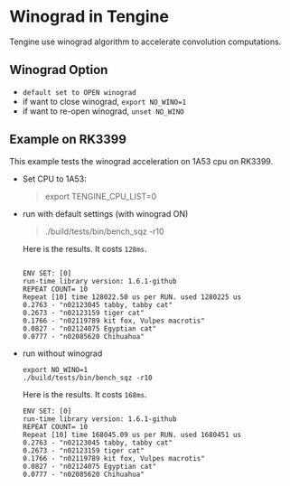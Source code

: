 Winograd in Tengine
====================
Tengine use winograd algorithm to accelerate convolution computations.


## Winograd Option
* `default set to OPEN winograd`
* if want to close winograd, `export NO_WINO=1`
* if want to re-open winograd, `unset NO_WINO`
  
## Example on RK3399
This example tests the winograd acceleration on 1A53 cpu on RK3399. 


* Set CPU to 1A53:
    > export TENGINE_CPU_LIST=0
* run with default settings (with winograd ON)
    > ./build/tests/bin/bench_sqz -r10

    Here is the results. It costs `128ms`.
    ```
    
    ENV SET: [0]
    run-time library version: 1.6.1-github
    REPEAT COUNT= 10
    Repeat [10] time 128022.50 us per RUN. used 1280225 us
    0.2763 - "n02123045 tabby, tabby cat"
    0.2673 - "n02123159 tiger cat"
    0.1766 - "n02119789 kit fox, Vulpes macrotis"
    0.0827 - "n02124075 Egyptian cat"
    0.0777 - "n02085620 Chihuahua"
    ```


* run without winograd 
    ```
    export NO_WINO=1
    ./build/tests/bin/bench_sqz -r10
    ```
    Here is the results. It costs `168ms`.
    ```
    ENV SET: [0]
    run-time library version: 1.6.1-github
    REPEAT COUNT= 10
    Repeat [10] time 168045.09 us per RUN. used 1680451 us
    0.2763 - "n02123045 tabby, tabby cat"
    0.2673 - "n02123159 tiger cat"
    0.1766 - "n02119789 kit fox, Vulpes macrotis"
    0.0827 - "n02124075 Egyptian cat"
    0.0777 - "n02085620 Chihuahua"
    ```